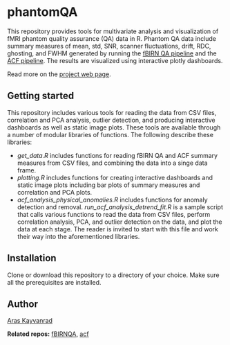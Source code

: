 # phantomQA
This repository provides tools for multivariate analysis and visualization of fMRI phantom quality assurance (QA) data in R. Phantom QA data include summary measures of mean, std, SNR, scanner fluctuations, drift, RDC, ghosting, and FWHM generated by running the [fBIRN QA pipeline](https://www.nitrc.org/projects/bxh_xcede_tools/) and the [ACF pipeline](https://github.com/kayvanrad/acf). The results are visualized using interactive plotly dashboards.

Read more on the [project web page](https://kayvanrad.github.io/phantomQA/).

## Getting started
This repository includes various tools for reading the data from CSV files, correlation and PCA analysis, outlier detection, and producing interactive dashboards as well as static image plots. These tools are available through a number of modular libraries of functions. The following describe these libraries:
- *get_data.R* includes functions for reading fBIRN QA and ACF summary measures from CSV files, and combining the data into a singe data frame.
- *plotting.R* includes functions for creating interactive dashboards and static image plots including bar plots of summary measures and correlation and PCA plots.
- *acf_analysis_physical_anomalies.R* includes functions for anomaly detection and removal.
*run_acf_analysis_detrend_fit.R* is a sample script that calls various functions to read the data from CSV files, perform correlation analysis, PCA, and outlier detection on the data, and plot the data at each stage. The reader is invited to start with this file and work their way into the aforementioned libraries.

## Installation
Clone or download this repository to a directory of your choice. Make sure all the prerequisites are installed.

## Author
[Aras Kayvanrad](https://www.linkedin.com/in/kayvanrad/)

**Related repos:** [fBIRNQA](https://github.com/kayvanrad/fbirnQA), [acf](https://github.com/kayvanrad/acf)
